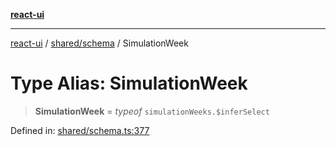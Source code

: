 [**react-ui**](../../../README.md)

***

[react-ui](../../../README.md) / [shared/schema](../README.md) / SimulationWeek

# Type Alias: SimulationWeek

> **SimulationWeek** = *typeof* `simulationWeeks.$inferSelect`

Defined in: [shared/schema.ts:377](https://github.com/UWA-CITS5206-DMR/react-ui/blob/7050e78c07ed514b5a3e8c4228a2104c7641f592/shared/schema.ts#L377)
